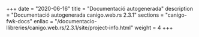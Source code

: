 +++
date        = "2020-06-16"
title       = "Documentació autogenerada"
description = "Documentació autogenerada canigo.web.rs 2.3.1"
sections    = "canigo-fwk-docs"
enllac		= "/documentacio-llibreries/canigo.web.rs/2.3.1/site/project-info.html"
weight      = 4
+++
